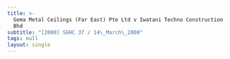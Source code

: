 ```yaml
---
title: >-
  Gema Metal Ceilings (Far East) Pte Ltd v Iwatani Techno Construction (M) Sdn
  Bhd
subtitle: "[2000] SGHC 37 / 14\_March\_2000"
tags: null
layout: single
---
```


